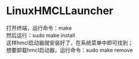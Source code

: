 # LinuxHMCLLauncher
打开终端，运行命令：make  
然后运行：sudo make install  
这样hmcl启动器就安装好了，在系统菜单中即可找到；  
想要卸载hmcl启动器，运行命令：sudo make remove  
